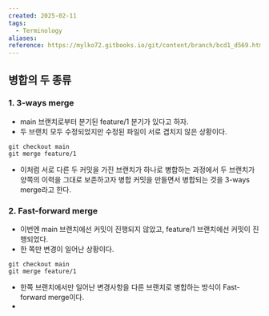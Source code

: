 ```yaml
---
created: 2025-02-11
tags:
  - Terminology
aliases: 
reference: https://mylko72.gitbooks.io/git/content/branch/bcd1_d569.html
---
```

## 병합의 두 종류
### 1. 3-ways merge
- main 브랜치로부터 분기된 feature/1 분기가 있다고 하자.
- 두 브랜치 모두 수정되었지만 수정된 파일이 서로 겹치지 않은 상황이다.
```
git checkout main
git merge feature/1
```
- 이처럼 서로 다른 두 커밋을 가진 브랜치가 하나로 병합하는 과정에서 두 브랜치가 양쪽의 이력을 그대로 보존하고자 병합 커밋을 만들면서 병합되는 것을 3-ways merge라고 한다.

### 2. Fast-forward merge
- 이번엔 main 브랜치에선 커밋이 진행되지 않았고, feature/1 브랜치에선 커밋이 진행되었다.
- 한 쪽만 변경이 일어난 상황이다.
```
git checkout main
git merge feature/1
```
- 한쪽 브랜치에서만 일어난 변경사항을 다른 브랜치로 병합하는 방식이 Fast-forward merge이다.
- 
